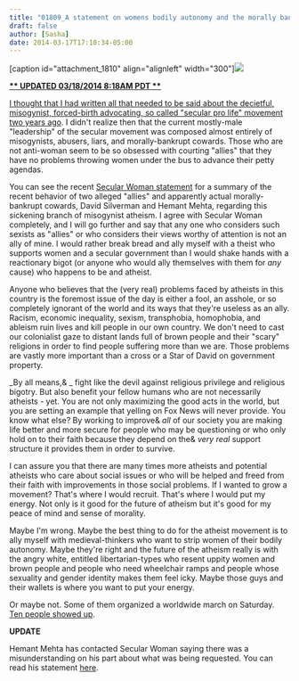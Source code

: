 ```yaml
---
title: "01809_A statement on womens bodily autonomy and the morally bankrupt cowards who consider it up for debate"
draft: false
author: [Sasha]
date: 2014-03-17T17:10:34-05:00
---
```


[caption id="attachment_1810" align="alignleft" width="300"]<a href="http://www.morethanmen.org/wp-content/uploads/2014/03/Antisuffragists-e13299347546061.jpg">![](http://www.morethanmen.org/wp-content/uploads/2014/03/Antisuffragists-e13299347546061-300x273.jpg)

__** UPDATED 03/18/2014 8:18AM PDT **__

I thought that I had written all that needed to be said about the decietful, misogynist, forced-birth advocating, so called "secular pro life" movement [two years ago](http://www.morethanmen.org/2012/03/26/anti-choice-anti-woman-and-anti-honesty-atheists/). I didn't realize then that the current mostly-male "leadership" of the secular movement was composed almost entirely of misogynists, abusers, liars, and morally-bankrupt cowards. Those who are not anti-woman seem to be so obsessed with courting "allies" that they have no problems throwing women under the bus to advance their petty agendas.

You can see the recent [Secular Woman statement](http://www.secularwoman.org/rending_the_tent) for a summary of the recent behavior of two alleged "allies" and apparently actual morally-bankrupt cowards, David Silverman and Hemant Mehta, regarding this sickening branch of misogynist atheism. I agree with Secular Woman completely, and I will go further and say that any one who considers such sexists as "allies" or who considers their views worthy of attention is not an ally of mine. I would rather break bread and ally myself with a theist who supports women and a secular government than I would shake hands with a reactionary bigot (or anyone who would ally themselves with them for _any_ cause) who happens to be and atheist.

Anyone who believes that the (very real) problems faced by atheists in this country is the foremost issue of the day is either a fool, an asshole, or so completely ignorant of the world and its ways that they're useless as an ally. Racism, economic inequality, sexism, transphobia, homophobia, and ableism ruin lives and kill people in our own country. We don't need to cast our colonialist gaze to distant lands full of brown people and their "scary" religions in order to find people suffering more than we are. Those problems are vastly more important than a cross or a Star of David on government property.

_By all means,& _ fight like the devil against religious privilege and religious bigotry. But also benefit your fellow humans who are not necessarily atheists - yet. You are not only maximizing the good acts in the world, but you are setting an example that yelling on Fox News will never provide. You know what else? By working to improve& _all_ of our society you are making life better and more secure for people who may be questioning or who only hold on to their faith because they depend on the& _very real_ support structure it provides them in order to survive.

I can assure you that there are many times more atheists and potential atheists who care about social issues or who will be helped and freed from their faith with improvements in those social problems. If I wanted to grow a movement? That's where I would recruit. That's where I would put my energy. Not only is it good for the future of atheism but it's good for my peace of mind and sense of morality.

Maybe I'm wrong. Maybe the best thing to do for the atheist movement is to ally myself with medieval-thinkers who want to strip women of their bodily autonomy. Maybe they're right and the future of the atheism really is with the angry white, entitled libertarian-types who resent uppity women and brown people and people who need wheelchair ramps and people whose sexuality and gender identity makes them feel icky. Maybe those guys and their wallets is where you want to put your energy.

Or maybe not. Some of them organized a worldwide march on Saturday. [Ten people showed up](http://www.rawstory.com/rs/2014/03/16/worldwide-white-man-march-draws-10-people-and-diversity-white-genocide-signs/).

__**UPDATE**__

Hemant Mehta has contacted Secular Woman saying there was a misunderstanding on his part about what was being requested. You can read his statement [here](http://secularwoman.org/rending_the_tent).